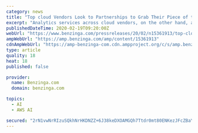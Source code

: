 ```yaml
---
category: news
title: "Top cloud Vendors Look to Partnerships to Grab Their Piece of the IoT Analytics Pie"
excerpt: "Analytics services across cloud vendors, on the other hand, are less differentiated, as reflected in pre-built templates such as AWS Sagemaker and Microsoft Azure Notebooks which leverage the open ..."
publishedDateTime: 2020-02-19T09:20:00Z
webUrl: "https://www.benzinga.com/pressreleases/20/02/n15361913/top-cloud-vendors-look-to-partnerships-to-grab-their-piece-of-the-iot-analytics-pie"
ampWebUrl: "https://amp.benzinga.com/amp/content/15361913"
cdnAmpWebUrl: "https://amp-benzinga-com.cdn.ampproject.org/c/s/amp.benzinga.com/amp/content/15361913"
type: article
quality: 18
heat: 18
published: false

provider:
  name: Benzinga.com
  domain: benzinga.com

topics:
  - AI
  - AWS AI

secured: "2rN1vwNrRIzuSQkhNrHKDNZZ+6J38keDXOAMGQh7Ttdr0mt80ENKezJFcZBaYx7fHSr/jF7xhuBtLvCykLxXt6FTcM4E2PP/pwQnlwOzuxporjcvS+Qr09VIqNPgdoXFnBaQFLxtYM5VlIcbmPVFJPj/ba63mpw9evKoBxKZjuV2BSDDX6XMaUmmw2wvz63BJ1hhCsOprOrq3gguVcI8k2LG+TMREFIgcRKLdbhFZ/olOXbETTm5V7FiDRyD0UngRHHD3wIUMvAZlxK+6itJ57pKy9rs/Fk589iKNpxo/MPeUNPtfNSEiWH95UG4QBA0;kvhqmV3KvJTuRV7fnQedJg=="
---
```


